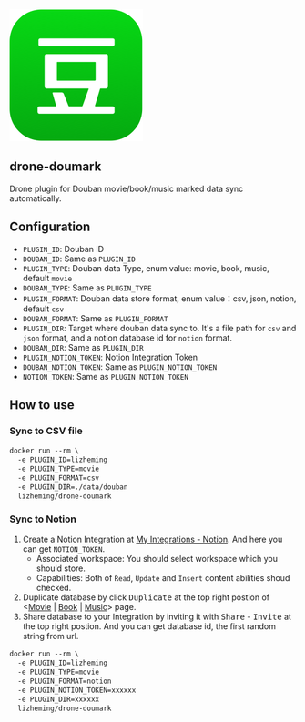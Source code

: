 ![](assets/douban.png)
## drone-doumark

Drone plugin for Douban movie/book/music marked data sync automatically.
## Configuration

- `PLUGIN_ID`: Douban ID
- `DOUBAN_ID`: Same as `PLUGIN_ID`
- `PLUGIN_TYPE`: Douban data Type, enum value: movie, book, music, default `movie`
- `DOUBAN_TYPE`: Same as `PLUGIN_TYPE`
- `PLUGIN_FORMAT`: Douban data store format, enum value：csv, json, notion, default `csv`
- `DOUBAN_FORMAT`: Same as `PLUGIN_FORMAT`
- `PLUGIN_DIR`: Target where douban data sync to. It's a file path for `csv` and `json` format, and a notion database id for `notion` format. 
- `DOUBAN_DIR`: Same as `PLUGIN_DIR`
- `PLUGIN_NOTION_TOKEN`: Notion Integration Token
- `DOUBAN_NOTION_TOKEN`: Same as `PLUGIN_NOTION_TOKEN`
- `NOTION_TOKEN`: Same as `PLUGIN_NOTION_TOKEN`
## How to use

### Sync to CSV file

```
docker run --rm \
  -e PLUGIN_ID=lizheming
  -e PLUGIN_TYPE=movie
  -e PLUGIN_FORMAT=csv
  -e PLUGIN_DIR=./data/douban
  lizheming/drone-doumark
```

### Sync to Notion

1. Create a Notion Integration at [My Integrations - Notion](https://www.notion.so/my-integrations). And here you can get `NOTION_TOKEN`.
    - Associated workspace: You should select workspace which you should store.
    - Capabilities: Both of `Read`, `Update` and `Insert` content abilities shoud checked.
2. Duplicate database by click <kbd>Duplicate</kbd> at the top right postion of <[Movie](https://lizheming.notion.site/d8a363df3ca84ca89ef52208ad874e3b) | [Book](https://lizheming.notion.site/488c17fd89fb424591f68f7cfb029020) | [Music](https://lizheming.notion.site/d80ca60213c54ab99c4376caec0be9d7)> page.
3. Share database to your Integration by inviting it with <kbd>Share</kbd> - <kbd>Invite</kbd> at the top right postion. And you can get database id, the first random string from url.

```
docker run --rm \
  -e PLUGIN_ID=lizheming
  -e PLUGIN_TYPE=movie
  -e PLUGIN_FORMAT=notion
  -e PLUGIN_NOTION_TOKEN=xxxxxx
  -e PLUGIN_DIR=xxxxxx
  lizheming/drone-doumark
```